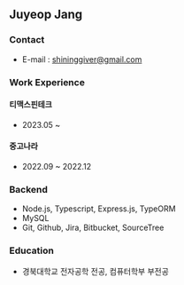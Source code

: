 ## Juyeop Jang

### Contact

- E-mail : shininggiver@gmail.com

### Work Experience

#### 티맥스핀테크
  - 2023.05 ~
#### 중고나라
  - 2022.09 ~ 2022.12

### Backend

- Node.js, Typescript, Express.js, TypeORM
- MySQL
- Git, Github, Jira, Bitbucket, SourceTree

### Education

- 경북대학교 전자공학 전공, 컴퓨터학부 부전공
